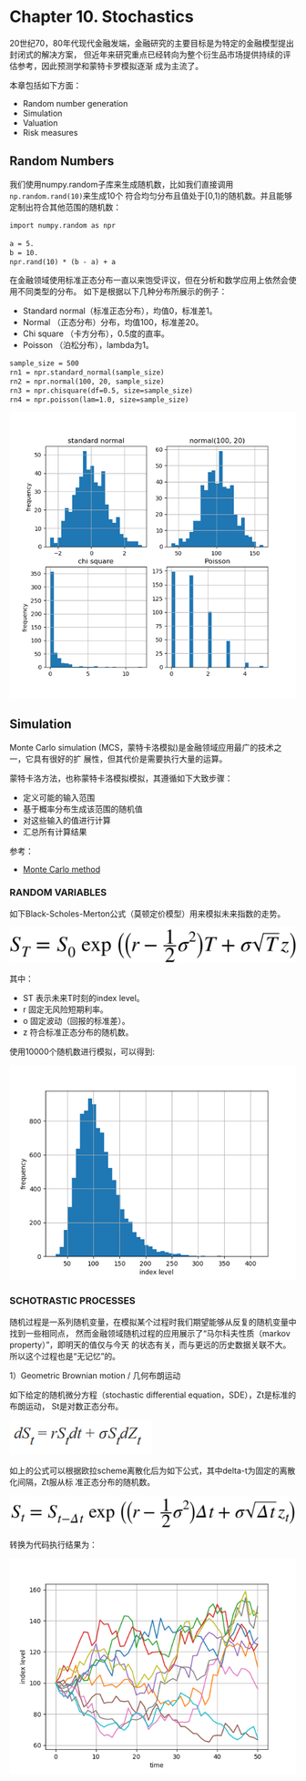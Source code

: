 # Chapter 10. Stochastics

20世纪70，80年代现代金融发端，金融研究的主要目标是为特定的金融模型提出封闭式的解决方案，
但近年来研究重点已经转向为整个衍生品市场提供持续的评估参考，因此预测学和蒙特卡罗模拟逐渐
成为主流了。

本章包括如下方面：

- Random number generation
- Simulation
- Valuation
- Risk measures

## Random Numbers

我们使用numpy.random子库来生成随机数，比如我们直接调用`np.random.rand(10)`来生成10个
符合均匀分布且值处于[0,1)的随机数。并且能够定制出符合其他范围的随机数：

```
import numpy.random as npr

a = 5.
b = 10.
npr.rand(10) * (b - a) + a
```

在金融领域使用标准正态分布一直以来饱受评议，但在分析和数学应用上依然会使用不同类型的分布。
如下是根据以下几种分布所展示的例子：

- Standard normal（标准正态分布），均值0，标准差1。
- Normal （正态分布）分布，均值100，标准差20。
- Chi square （卡方分布），0.5度的直率。
- Poisson （泊松分布），lambda为1。

```
sample_size = 500
rn1 = npr.standard_normal(sample_size)
rn2 = npr.normal(100, 20, sample_size)
rn3 = npr.chisquare(df=0.5, size=sample_size)
rn4 = npr.poisson(lam=1.0, size=sample_size)
```

![](random_numbers_ex_rand_different_distribution.png)

## Simulation

Monte Carlo simulation (MCS，蒙特卡洛模拟)是金融领域应用最广的技术之一，它具有很好的扩
展性，但其代价是需要执行大量的运算。

蒙特卡洛方法，也称蒙特卡洛模拟模拟，其遵循如下大致步骤：

- 定义可能的输入范围
- 基于概率分布生成该范围的随机值
- 对这些输入的值进行计算
- 汇总所有计算结果

参考：

- [Monte Carlo method](https://en.wikipedia.org/wiki/Monte_Carlo_method)

### RANDOM VARIABLES

如下Black-Scholes-Merton公式（莫顿定价模型）用来模拟未来指数的走势。

![](Black-Scholes-Merton-formula.PNG)

其中：

- ST 表示未来T时刻的index level。
- r 固定无风险短期利率。
- o 固定波动（回报的标准差）。
- z 符合标准正态分布的随机数。

使用10000个随机数进行模拟，可以得到:

![](simulation_ex_black_scholes_merton.png)

### SCHOTRASTIC PROCESSES

随机过程是一系列随机变量，在模拟某个过程时我们期望能够从反复的随机变量中找到一些相同点，
然而金融领域随机过程的应用展示了“马尔科夫性质（markov property）”，即明天的值仅与今天
的状态有关，而与更远的历史数据关联不大。所以这个过程也是“无记忆”的。

1）Geometric Brownian motion / 几何布朗运动

如下给定的随机微分方程（stochastic differential equation，SDE），Zt是标准的布朗运动，
St是对数正态分布。

![](stochastic_differential_equation.PNG)

如上的公式可以根据欧拉scheme离散化后为如下公式，其中delta-t为固定的离散化间隔，Zt服从标
准正态分布的随机数。

![](Black-Scholes-Merton-formula-discretized-byEular.PNG)

转换为代码执行结果为：

![](simulation_ex_black_scholes_merton_discretized_byEular.png)
